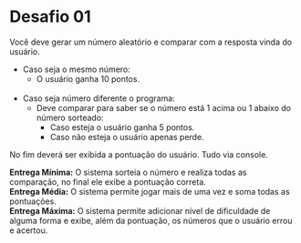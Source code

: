 # Desafio 01

Você deve gerar um número aleatório e comparar com a resposta vinda do usuário.
- Caso seja o mesmo número:
  - O usuário ganha 10 pontos. 
   <br>
- Caso seja número diferente o programa:
    - Deve comparar para saber se o número está 1 acima ou 1 abaixo do número sorteado:
      -   Caso esteja o usuário ganha 5 pontos. 
      -   Caso não esteja o usuário apenas perde. 
     
No fim deverá ser exibida a pontuação do usuário. Tudo via console. 

__Entrega Mínima:__ O sistema sorteia o número e realiza todas as comparação, no final ele exibe a pontuação correta.<br>
__Entrega Média:__ O sistema permite jogar mais de uma vez e soma todas as pontuações.<br>
__Entrega Máxima:__ O sistema permite adicionar nível de dificuldade de alguma forma e exibe, além da pontuação, 
os números que o usuário errou e acertou.

